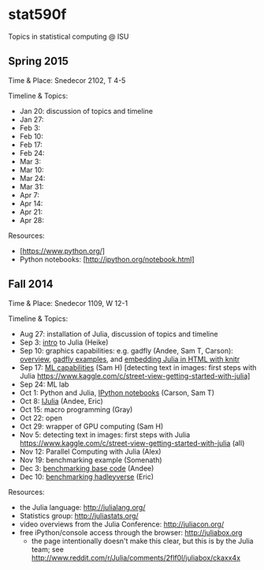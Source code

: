stat590f
========

Topics in statistical computing @ ISU

Spring 2015
---
Time & Place: Snedecor 2102, T 4-5

Timeline & Topics:

- Jan 20: discussion of topics and timeline 
- Jan 27:
- Feb 3:
- Feb 10:
- Feb 17:
- Feb 24:
- Mar 3:
- Mar 10:
- Mar 24:
- Mar 31:
- Apr 7:
- Apr 14:
- Apr 21:
- Apr 28:

Resources: 
- [https://www.python.org/]
- Python notebooks: [http://ipython.org/notebook.html]

Fall 2014
---
Time & Place: Snedecor 1109, W 12-1

Timeline & Topics:

- Aug 27: installation of Julia, discussion of topics and timeline
- Sep 3: <a href="intro/intro.jl">intro</a> to Julia (Heike)
- Sep 10: graphics capabilities: e.g. gadfly (Andee,  Sam T, Carson):
<a href="http://heike.github.io/stat590f/gadfly/andee-graphics/#/">overview</a>, <a href="http://heike.github.io/stat590f/gadfly/samty-gadflyfun/gadflyintro.txt">gadfly examples</a>, and <a href="http://heike.github.io/stat590f/gadfly/carson-knitr/index.html">embedding Julia in HTML with knitr</a>
- Sep 17: <a href="https://github.com/heike/stat590f/blob/master/ml/Julia%20ML.ipynb">ML capabilities</a> (Sam H) [detecting text in images: first steps with Julia https://www.kaggle.com/c/street-view-getting-started-with-julia]
- Sep 24: ML lab
- Oct 1: Python and Julia, <a href="https://github.com/heike/stat590f/blob/master/ipython/ipython_intro.html">IPython notebooks</a> (Carson, Sam T)
- Oct 8: [IJulia](http://heike.github.io/stat590f/ijulia/) (Andee, Eric)
- Oct 15: macro programming (Gray)
- Oct 22: open
- Oct 29: wrapper of GPU computing (Sam H)
- Nov 5: detecting text in images: first steps with Julia https://www.kaggle.com/c/street-view-getting-started-with-julia (all)
- Nov 12: Parallel Computing with Julia (Alex)
- Nov 19: benchmarking example (Somenath)
- Dec 3: [benchmarking base code](http://heike.github.io/stat590f/microbenchmark/microbenchmark.slides.html) (Andee) 
- Dec 10: [benchmarking hadleyverse](http://heike.github.io/stat590f/hadleybenchmark/presentation.html) (Eric)

Resources:

- the Julia language: http://julialang.org/
- Statistics group: http://juliastats.org/
- video overviews from the Julia Conference: http://juliacon.org/
- free iPython/console access through the browser: http://juliabox.org
  - the page intentionally doesn't make this clear, but this is by the Julia team; see <http://www.reddit.com/r/Julia/comments/2flf0l/juliabox/ckaxx4x>
